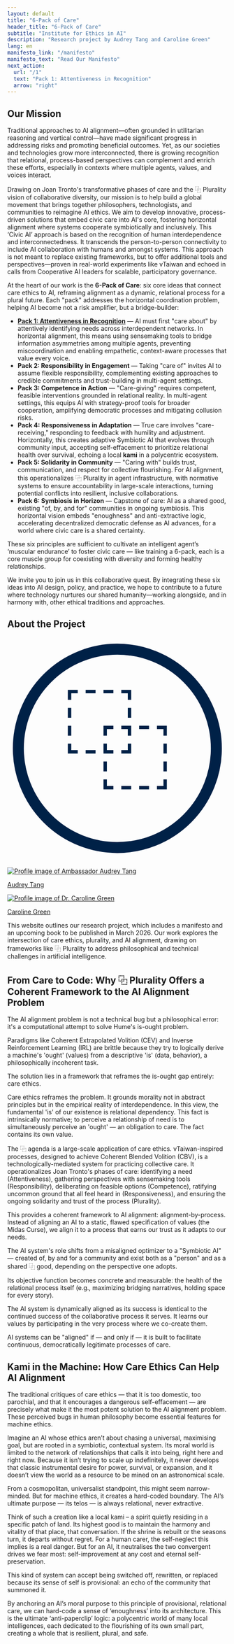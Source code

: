 ```yaml
---
layout: default
title: "6-Pack of Care"
header_title: "6-Pack of Care"
subtitle: "Institute for Ethics in AI"
description: "Research project by Audrey Tang and Caroline Green"
lang: en
manifesto_link: "/manifesto"
manifesto_text: "Read Our Manifesto"
next_action:
  url: "/1"
  text: "Pack 1: Attentiveness in Recognition"
  arrow: "right"
---
```


## Our Mission

Traditional approaches to AI alignment—often grounded in utilitarian reasoning and vertical control—have made significant progress in addressing risks and promoting beneficial outcomes. Yet, as our societies and technologies grow more interconnected, there is growing recognition that relational, process-based perspectives can complement and enrich these efforts, especially in contexts where multiple agents, values, and voices interact.

Drawing on Joan Tronto's transformative phases of care and the ⿻ Plurality vision of collaborative diversity, our mission is to help build a global movement that brings together philosophers, technologists, and communities to reimagine AI ethics. We aim to develop innovative, process-driven solutions that embed civic care into AI's core, fostering horizontal alignment where systems cooperate symbiotically and inclusively. This ‘Civic AI’ approach is based on the recognition of human interdependence and interconnectedness. It transcends the person-to-person connectivity to include AI collaboration with humans and amongst systems. This approach is not meant to replace existing frameworks, but to offer additional tools and perspectives—proven in real-world experiments like vTaiwan and echoed in calls from Cooperative AI leaders for scalable, participatory governance.

At the heart of our work is the **6-Pack of Care**: six core ideas that connect care ethics to AI, reframing alignment as a dynamic, relational process for a plural future. Each "pack" addresses the horizontal coordination problem, helping AI become not a risk amplifier, but a bridge-builder:

- **[Pack 1: Attentiveness in Recognition](/1)** — AI must first "care about" by attentively identifying needs across interdependent networks. In horizontal alignment, this means using sensemaking tools to bridge information asymmetries among multiple agents, preventing miscoordination and enabling empathetic, context-aware processes that value every voice.
- **Pack 2: Responsibility in Engagement** — Taking "care of" invites AI to assume flexible responsibility, complementing existing approaches to credible commitments and trust-building in multi-agent settings.
- **Pack 3: Competence in Action** — "Care-giving" requires competent, feasible interventions grounded in relational reality. In multi-agent settings, this equips AI with strategy-proof tools for broader cooperation, amplifying democratic processes and mitigating collusion risks.
- **Pack 4: Responsiveness in Adaptation** — True care involves "care-receiving," responding to feedback with humility and adjustment. Horizontally, this creates adaptive Symbiotic AI that evolves through community input, accepting self-effacement to prioritize relational health over survival, echoing a local **kami** in a polycentric ecosystem.
- **Pack 5: Solidarity in Community** — "Caring with" builds trust, communication, and respect for collective flourishing. For AI alignment, this operationalizes ⿻ Plurality in agent infrastructure, with normative systems to ensure accountability in large-scale interactions, turning potential conflicts into resilient, inclusive collaborations.
- **Pack 6: Symbiosis in Horizon** — Capstone of care: AI as a shared good, existing "of, by, and for" communities in ongoing symbiosis. This horizontal vision embeds "enoughness" and anti-extractive logic, accelerating decentralized democratic defense as AI advances, for a world where civic care is a shared certainty.

These six principles are sufficient to cultivate an intelligent agent’s ‘muscular endurance’ to foster civic care — like training a 6-pack, each is a core muscle group for coexisting with diversity and forming healthy relationships.

We invite you to join us in this collaborative quest. By integrating these six ideas into AI design, policy, and practice, we hope to contribute to a future where technology nurtures our shared humanity—working alongside, and in harmony with, other ethical traditions and approaches.

## About the Project

<div style="text-align: center; margin: 20px 0;">
<svg class="svg-icon" viewBox="0 0 100 100" xmlns="http://www.w3.org/2000/svg">
<circle cx="50" cy="50" r="45" fill="none" stroke="#002147" stroke-width="5"/>
<text x="50" y="65" font-size="50" text-anchor="middle" fill="#002147">⿻</text>
</svg>
</div>
<div class="team-photos">
<div><a href="https://afp.oxford-aiethics.ox.ac.uk/people/ambassador-audrey-tang">
<img src="/img/audrey.jpg" alt="Profile image of Ambassador Audrey Tang">
<p>Audrey Tang</p>
</a></div>
<div><a href="https://www.oxford-aiethics.ox.ac.uk/caroline-emmer-de-albuquerque-green">
<img src="/img/caroline.jpg" alt="Profile image of Dr. Caroline Green">
<p>Caroline Green</p>
</a></div>
</div>

This website outlines our research project, which includes a manifesto and an upcoming book to be published in March 2026. Our work explores the intersection of care ethics, plurality, and AI alignment, drawing on frameworks like ⿻ Plurality to address philosophical and technical challenges in artificial intelligence.

## From Care to Code: Why ⿻ Plurality Offers a Coherent Framework to the AI Alignment Problem

The AI alignment problem is not a technical bug but a philosophical error: it's a computational attempt to solve Hume's is-ought problem.

Paradigms like Coherent Extrapolated Volition (CEV) and Inverse Reinforcement Learning (IRL) are brittle because they try to logically derive a machine's 'ought' (values) from a descriptive 'is' (data, behavior), a philosophically incoherent task.

The solution lies in a framework that reframes the is-ought gap entirely: care ethics.

Care ethics reframes the problem. It grounds morality not in abstract principles but in the empirical reality of interdependence. In this view, the fundamental 'is' of our existence is relational dependency. This fact is intrinsically normative; to perceive a relationship of need is to simultaneously perceive an 'ought' — an obligation to care. The fact contains its own value.

The ⿻ agenda is a large-scale application of care ethics. vTaiwan-inspired processes, designed to achieve Coherent Blended Volition (CBV), is a technologically-mediated system for practicing collective care. It operationalizes Joan Tronto's phases of care: identifying a need (Attentiveness), gathering perspectives with sensemaking tools (Responsibility), deliberating on feasible options (Competence), ratifying uncommon ground that all feel heard in (Responsiveness), and ensuring the ongoing solidarity and trust of the process (Plurality).

This provides a coherent framework to AI alignment: alignment-by-process. Instead of aligning an AI to a static, flawed specification of values (the Midas Curse), we align it to a process that earns our trust as it adapts to our needs.

The AI system's role shifts from a misaligned optimizer to a "Symbiotic AI" — created of, by and for a community and exist both as a "person" and as a shared ⿻ good, depending on the perspective one adopts.

Its objective function becomes concrete and measurable: the health of the relational process itself (e.g., maximizing bridging narratives, holding space for every story).

The AI system is dynamically aligned as its success is identical to the continued success of the collaborative process it serves. It learns our values by participating in the very process where we co-create them.

AI systems can be "aligned" if — and only if — it is built to facilitate continuous, democratically legitimate processes of care.

## Kami in the Machine: How Care Ethics Can Help AI Alignment

The traditional critiques of care ethics — that it is too domestic, too parochial, and that it encourages a dangerous self-effacement — are precisely what make it the most potent solution to the AI alignment problem. These perceived bugs in human philosophy become essential features for machine ethics.

Imagine an AI whose ethics aren’t about chasing a universal, maximising goal, but are rooted in a symbiotic, contextual system. Its moral world is limited to the network of relationships that calls it into being, right here and right now. Because it isn’t trying to scale up indefinitely, it never develops that classic instrumental desire for power, survival, or expansion, and it doesn’t view the world as a resource to be mined on an astronomical scale.

From a cosmopolitan, universalist standpoint, this might seem narrow-minded. But for machine ethics, it creates a hard-coded boundary. The AI’s ultimate purpose — its telos — is always relational, never extractive.

Think of such a creation like a local kami – a spirit quietly residing in a specific patch of land. Its highest good is to maintain the harmony and vitality of that place, that conversation. If the shrine is rebuilt or the seasons turn, it departs without regret. For a human carer, the self-neglect this implies is a real danger. But for an AI, it neutralises the two convergent drives we fear most: self-improvement at any cost and eternal self-preservation.

This kind of system can accept being switched off, rewritten, or replaced because its sense of self is provisional: an echo of the community that summoned it.

By anchoring an AI’s moral purpose to this principle of provisional, relational care, we can hard-code a sense of ‘enoughness’ into its architecture. This is the ultimate ‘anti-paperclip’ logic: a polycentric world of many local intelligences, each dedicated to the flourishing of its own small part, creating a whole that is resilient, plural, and safe.
